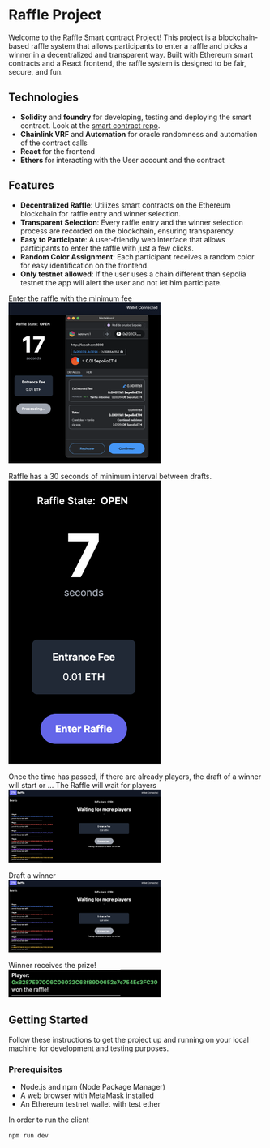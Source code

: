 # Raffle Project

Welcome to the Raffle Smart contract Project! This project is a blockchain-based raffle system that allows participants to enter a raffle and picks a winner in a decentralized and transparent way. Built with Ethereum smart contracts and a React frontend, the raffle system is designed to be fair, secure, and fun.

## Technologies

-   **Solidity** and **foundry** for developing, testing and deploying the smart contract.
    Look at the [smart contract repo](https://github.com/JuanDuz/Raffle-smart-contract).
-   **Chainlink VRF** and **Automation** for oracle randomness and automation of the contract calls
-   **React** for the frontend
-   **Ethers** for interacting with the User account and the contract

## Features

-   **Decentralized Raffle**: Utilizes smart contracts on the Ethereum blockchain for raffle entry and winner selection.
-   **Transparent Selection**: Every raffle entry and the winner selection process are recorded on the blockchain, ensuring transparency.
-   **Easy to Participate**: A user-friendly web interface that allows participants to enter the raffle with just a few clicks.
-   **Random Color Assignment**: Each participant receives a random color for easy identification on the frontend.
-   **Only testnet allowed**: If the user uses a chain different than sepolia testnet the app will alert the user and not let him participate.

Enter the raffle with the minimum fee
<br>
<img src="/docs/Enter.png" alt="Enter" width="300"/>

Raffle has a 30 seconds of minimum interval between drafts.
<br>
<img src="/docs/Countdown.png" alt="Countdown" width="300"/>

Once the time has passed, if there are already players, the draft of a winner will start or ...
The Raffle will wait for players
<br>
<img src="/docs/WaitingPlayers.png" alt="WaitingPlayers" width="300"/>

Draft a winner
<br>
<img src="/docs/WaitingPlayers.png" alt="DraftWinner" width="300"/>

Winner receives the prize!
<br>
<img src="/docs/Winner.png" alt="Winner" width="300"/>

## Getting Started

Follow these instructions to get the project up and running on your local machine for development and testing purposes.

### Prerequisites

-   Node.js and npm (Node Package Manager)
-   A web browser with MetaMask installed
-   An Ethereum testnet wallet with test ether

In order to run the client

```bash
npm run dev
```
